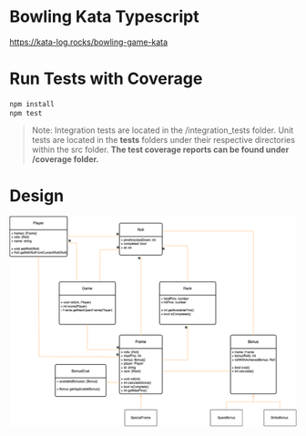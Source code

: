 # Bowling Kata Typescript
https://kata-log.rocks/bowling-game-kata

# Run Tests with Coverage
```
npm install
npm test
```
>Note: Integration tests are located in the <root>/integration_tests folder. Unit tests are located in the __tests__ folders under their respective directories within the src folder. **The test coverage reports can be found under <root>/coverage folder.**

# Design
![alt text](image.png)
